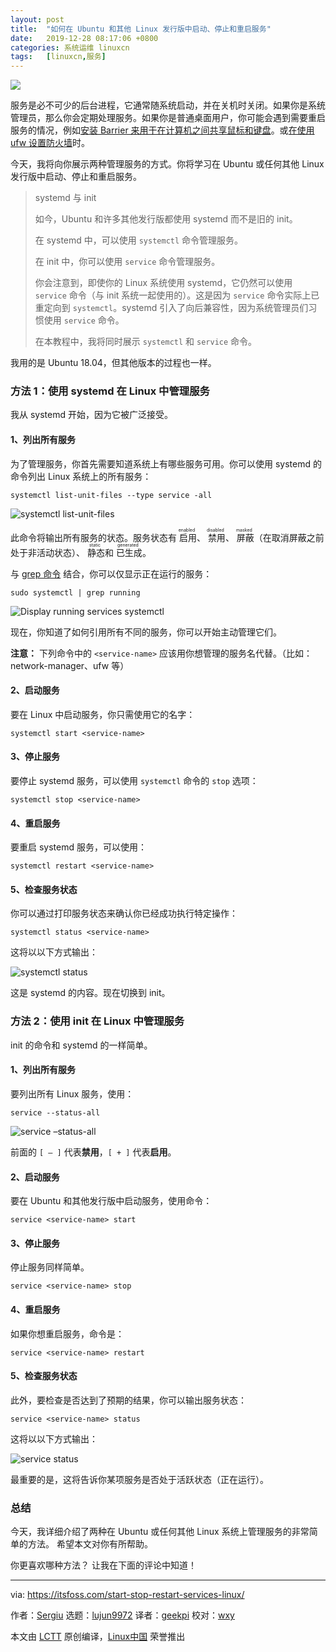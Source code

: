 ```yaml
---
layout: post
title:	"如何在 Ubuntu 和其他 Linux 发行版中启动、停止和重启服务"
date:	2019-12-28 08:17:06 +0800 
categories:	系统运维 linuxcn 
tags:	[linuxcn,服务]
---
```



![](/Asserts/Images/album/201912/28/081645vee5lkult55kituu.jpg)


服务是必不可少的后台进程，它通常随系统启动，并在关机时关闭。如果你是系统管理员，那么你会定期处理服务。如果你是普通桌面用户，你可能会遇到需要重启服务的情况，例如[安装 Barrier 来用于在计算机之间共享鼠标和键盘](https://itsfoss.com/keyboard-mouse-sharing-between-computers/)。或[在使用 ufw 设置防火墙](https://itsfoss.com/set-up-firewall-gufw/)时。


今天，我将向你展示两种管理服务的方式。你将学习在 Ubuntu 或任何其他 Linux 发行版中启动、停止和重启服务。



> 
> systemd 与 init
> 
> 
> 如今，Ubuntu 和许多其他发行版都使用 systemd 而不是旧的 init。
> 
> 
> 在 systemd 中，可以使用 `systemctl` 命令管理服务。
> 
> 
> 在 init 中，你可以使用 `service` 命令管理服务。
> 
> 
> 你会注意到，即使你的 Linux 系统使用 systemd，它仍然可以使用 `service` 命令（与 init 系统一起使用的）。这是因为 `service` 命令实际上已重定向到 `systemctl`。systemd 引入了向后兼容性，因为系统管理员们习惯使用 `service` 命令。
> 
> 
> 在本教程中，我将同时展示 `systemctl` 和 `service` 命令。
> 
> 
> 


我用的是 Ubuntu 18.04，但其他版本的过程也一样。


### 方法 1：使用 systemd 在 Linux 中管理服务


我从 systemd 开始，因为它被广泛接受。


#### 1、列出所有服务


为了管理服务，你首先需要知道系统上有哪些服务可用。你可以使用 systemd 的命令列出 Linux 系统上的所有服务：



```
systemctl list-unit-files --type service -all
```

![systemctl list-unit-files](/Asserts/Images/album/201912/28/081710jtozi0gb00j9cxob.png)


此命令将输出所有服务的状态。服务状态有<ruby> 启用 <rt>  enabled </rt></ruby>、<ruby> 禁用 <rt>  disabled </rt></ruby>、<ruby> 屏蔽 <rt>  masked </rt></ruby>（在取消屏蔽之前处于非活动状态）、<ruby> 静态 <rt>  static </rt></ruby>和<ruby> 已生成 <rt>  generated </rt></ruby>。


与 [grep 命令](https://linuxhandbook.com/grep-command-examples/) 结合，你可以仅显示正在运行的服务：



```
sudo systemctl | grep running
```

![Display running services systemctl](/Asserts/Images/album/201912/28/081711eoog3bt2z333348o.jpg)


现在，你知道了如何引用所有不同的服务，你可以开始主动管理它们。


**注意：** 下列命令中的 `<service-name>` 应该用你想管理的服务名代替。（比如：network-manager、ufw 等）


#### 2、启动服务


要在 Linux 中启动服务，你只需使用它的名字：



```
systemctl start <service-name>
```

#### 3、停止服务


要停止 systemd 服务，可以使用 `systemctl` 命令的 `stop` 选项：



```
systemctl stop <service-name>
```

#### 4、重启服务


要重启 systemd 服务，可以使用：



```
systemctl restart <service-name>
```

#### 5、检查服务状态


你可以通过打印服务状态来确认你已经成功执行特定操作：



```
systemctl status <service-name>
```

这将以以下方式输出：


![systemctl status](/Asserts/Images/album/201912/28/081715rgx1maxpramgox4g.jpg)


这是 systemd 的内容。现在切换到 init。


### 方法 2：使用 init 在 Linux 中管理服务


init 的命令和 systemd 的一样简单。


#### 1、列出所有服务


要列出所有 Linux 服务，使用：



```
service --status-all
```

![service –status-all](/Asserts/Images/album/201912/28/081716p629oqhw59isg629.png)


前面的 `[ – ]` 代表**禁用**，`[ + ]` 代表**启用**。


#### 2、启动服务


要在 Ubuntu 和其他发行版中启动服务，使用命令：



```
service <service-name> start
```

#### 3、停止服务


停止服务同样简单。



```
service <service-name> stop
```

#### 4、重启服务


如果你想重启服务，命令是：



```
service <service-name> restart
```

#### 5、检查服务状态


此外，要检查是否达到了预期的结果，你可以输出服务状态：



```
service <service-name> status
```

这将以以下方式输出：


![service status](/Asserts/Images/album/201912/28/081717w0j0v0rdbvby0hgy.jpg)


最重要的是，这将告诉你某项服务是否处于活跃状态（正在运行）。


### 总结


今天，我详细介绍了两种在 Ubuntu 或任何其他 Linux 系统上管理服务的非常简单的方法。 希望本文对你有所帮助。


你更喜欢哪种方法？ 让我在下面的评论中知道！




---


via: <https://itsfoss.com/start-stop-restart-services-linux/>


作者：[Sergiu](https://itsfoss.com/author/sergiu/) 选题：[lujun9972](https://github.com/lujun9972) 译者：[geekpi](https://github.com/geekpi) 校对：[wxy](https://github.com/wxy)


本文由 [LCTT](https://github.com/LCTT/TranslateProject) 原创编译，[Linux中国](https://linux.cn/) 荣誉推出
